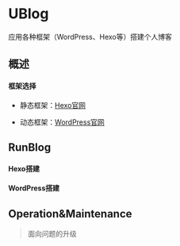 # UBlog
 应用各种框架（WordPress、Hexo等）搭建个人博客

## 概述

#### 框架选择

- 静态框架：[Hexo官网](https://hexo.io/)

- 动态框架：[WordPress官网](https://zh-cn.wordpress.com/)

## RunBlog

#### Hexo搭建

#### WordPress搭建

## Operation&Maintenance

> 面向问题的升级

